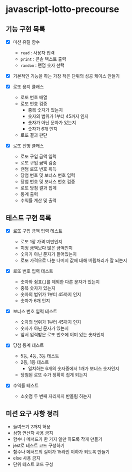 # javascript-lotto-precourse

## 기능 구현 목록

- [x] 미션 유틸 함수

  - `read` : 사용자 입력
  - `print` : 콘솔 텍스트 출력
  - `random` : 랜덤 숫자 선택

- [x] 기본적인 기능을 하는 가장 작은 단위의 성공 케이스 만들기

- [x] 로또 용지 클래스

  - 로또 번호 배열
  - 로또 번호 검증
    - 중복 숫자가 있는지
    - 숫자의 범위가 1부터 45까지 인지
    - 숫자가 아닌 문자가 있는지
    - 숫자가 6개 인지
  - 로또 결과 판단

- [x] 로또 진행 클래스

  - 로또 구입 금액 입력
  - 로또 구입 금액 검증
  - 랜덤 로또 번호 획득
  - 당첨 번호 및 보너스 번호 입력
  - 당첨 번호 및 보너스 번호 검증
  - 로또 당첨 결과 집계
  - 통계 출력
  - 수익률 계산 및 출력

## 테스트 구현 목록

- [x] 로또 구입 금액 입력 테스트

  - 로또 1장 가격 미만인지
  - 지정 금액보다 많은 금액인지
  - 숫자가 아닌 문자가 들어있는지
  - 로또 가격으로 나눈 나머지 값에 대해 버림처리가 잘 되는지

- [x] 로또 번호 입력 테스트

  - 숫자와 쉼표(,)를 제외한 다른 문자가 있는지
  - 중복 숫자가 있는지
  - 숫자의 범위가 1부터 45까지 인지
  - 숫자가 6개 인지

- [x] 보너스 번호 입력 테스트

  - 숫자의 범위가 1부터 45까지 인지
  - 숫자가 아닌 문자가 있는지
  - 앞서 입력받은 로또 번호에 이미 있는 숫자인지

- [x] 당첨 통계 테스트

  - 5등, 4등, 3등 테스트
  - 2등, 1등 테스트
    - 일치하는 6개의 숫자중에서 1개가 보너스 숫자인지
  - 당첨된 로또 수가 정확히 집계 되는지

- [x] 수익률 테스트

  - 소숫점 두 번째 자리까지 반올림 하는지

## 미션 요구 사항 정리

- 들여쓰기 2까지 허용
- 삼항 연산자 사용 금지
- 함수나 메서드가 한 가지 일만 하도록 작게 만들기
- jest로 테스트 코드 구성하기
- 함수나 메서드의 길이가 15라인 이하가 되도록 만들기
- else 사용 금지
- 단위 테스트 코드 구성
